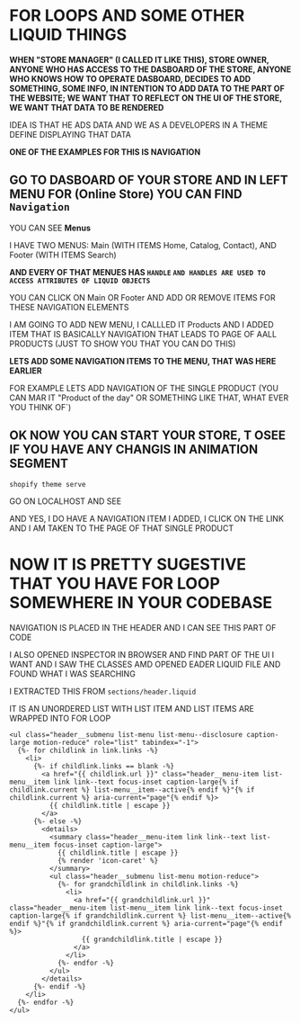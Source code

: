 # FOR LOOPS AND SOME OTHER LIQUID THINGS

**WHEN "STORE MANAGER" (I CALLED IT LIKE THIS), STORE OWNER, ANYONE WHO HAS ACCESS TO THE DASBOARD OF THE STORE, ANYONE WHO KNOWS HOW TO OPERATE DASBOARD, DECIDES TO ADD SOMETHING, SOME INFO, IN INTENTION TO ADD DATA TO THE PART OF THE WEBSITE; WE WANT THAT TO REFLECT ON THE UI OF THE STORE, WE WANT THAT DATA TO BE RENDERED**

IDEA IS THAT HE ADS DATA AND WE AS A DEVELOPERS IN A THEME DEFINE DISPLAYING THAT DATA

**ONE OF THE EXAMPLES FOR THIS IS NAVIGATION**

## GO TO DASBOARD OF YOUR STORE AND IN LEFT MENU FOR (Online Store) YOU CAN FIND `Navigation`

YOU CAN SEE **Menus**

I HAVE TWO MENUS: Main (WITH ITEMS Home, Catalog, Contact), AND Footer (WITH ITEMS Search)

**AND EVERY OF THAT MENUES HAS `HANDLE` `AND HANDLES ARE USED TO ACCESS ATTRIBUTES OF LIQUID OBJECTS`**

YOU CAN CLICK ON Main OR Footer AND ADD OR REMOVE ITEMS FOR THESE NAVIGATION ELEMENTS

I AM GOING TO ADD NEW MENU, I CALLLED IT Products AND I ADDED ITEM THAT IS BASICALLY NAVIGATION THAT LEADS TO PAGE OF AALL PRODUCTS (JUST TO SHOW YOU THAT YOU CAN DO THIS)

**LETS ADD SOME NAVIGATION ITEMS TO THE MENU, THAT WAS HERE EARLIER**

FOR EXAMPLE LETS ADD NAVIGATION OF THE SINGLE PRODUCT (YOU CAN MAR IT "Product of the day" OR SOMETHING LIKE THAT, WHAT EVER YOU THINK OF`)

## OK NOW YOU CAN START YOUR STORE, T OSEE IF YOU HAVE ANY CHANGIS IN ANIMATION SEGMENT

```
shopify theme serve
```

GO ON LOCALHOST AND SEE

AND YES, I DO HAVE A NAVIGATION ITEM I ADDED, I CLICK ON THE LINK AND I AM TAKEN TO THE PAGE OF THAT SINGLE PRODUCT

# NOW IT IS PRETTY SUGESTIVE THAT YOU HAVE FOR LOOP SOMEWHERE IN YOUR CODEBASE

NAVIGATION IS PLACED IN THE HEADER AND I CAN SEE THIS PART OF CODE

I ALSO OPENED INSPECTOR IN BROWSER AND FIND PART OF THE UI I WANT AND I SAW THE CLASSES AMD OPENED EADER LIQUID FILE AND FOUND WHAT I WAS SEARCHING

I EXTRACTED THIS FROM `sections/header.liquid`

IT IS AN UNORDERED LIST WITH LIST ITEM AND LIST ITEMS ARE WRAPPED INTO FOR LOOP 

```liquid
<ul class="header__submenu list-menu list-menu--disclosure caption-large motion-reduce" role="list" tabindex="-1">
  {%- for childlink in link.links -%}
    <li>
      {%- if childlink.links == blank -%}
        <a href="{{ childlink.url }}" class="header__menu-item list-menu__item link link--text focus-inset caption-large{% if childlink.current %} list-menu__item--active{% endif %}"{% if childlink.current %} aria-current="page"{% endif %}>
          {{ childlink.title | escape }}
        </a>
      {%- else -%}
        <details>
          <summary class="header__menu-item link link--text list-menu__item focus-inset caption-large">
            {{ childlink.title | escape }}
            {% render 'icon-caret' %}
          </summary>
          <ul class="header__submenu list-menu motion-reduce">
            {%- for grandchildlink in childlink.links -%}
              <li>
                <a href="{{ grandchildlink.url }}" class="header__menu-item list-menu__item link link--text focus-inset caption-large{% if grandchildlink.current %} list-menu__item--active{% endif %}"{% if grandchildlink.current %} aria-current="page"{% endif %}>
                  {{ grandchildlink.title | escape }}
                </a>
              </li>
            {%- endfor -%}
          </ul>
        </details>
      {%- endif -%}
    </li>
  {%- endfor -%}
</ul>
```




